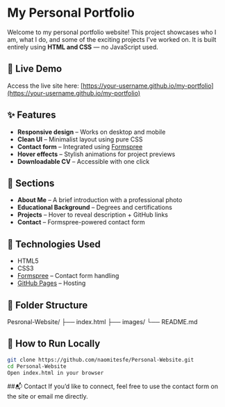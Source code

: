# My Personal Portfolio

Welcome to my personal portfolio website! This project showcases who I am, what I do, and some of the exciting projects I’ve worked on. It is built entirely using **HTML and CSS** — no JavaScript used.

## 🔗 Live Demo

Access the live site here: [https://your-username.github.io/my-portfolio](https://your-username.github.io/my-portfolio)

## ✨ Features

- **Responsive design** – Works on desktop and mobile
- **Clean UI** – Minimalist layout using pure CSS
- **Contact form** – Integrated using [Formspree](https://formspree.io)
- **Hover effects** – Stylish animations for project previews
- **Downloadable CV** – Accessible with one click

## 💼 Sections

- **About Me** – A brief introduction with a professional photo
- **Educational Background** – Degrees and certifications
- **Projects** – Hover to reveal description + GitHub links
- **Contact** – Formspree-powered contact form

## 📁 Technologies Used

- HTML5
- CSS3
- [Formspree](https://formspree.io) – Contact form handling
- [GitHub Pages](https://pages.github.com/) – Hosting


## 📂 Folder Structure

Pesronal-Website/
├── index.html
├── images/
└── README.md

## 🚀 How to Run Locally

```bash
git clone https://github.com/naomitesfe/Personal-Website.git
cd Personal-Website
Open index.html in your browser
```
##📬 Contact
If you’d like to connect, feel free to use the contact form on the site or email me directly.
